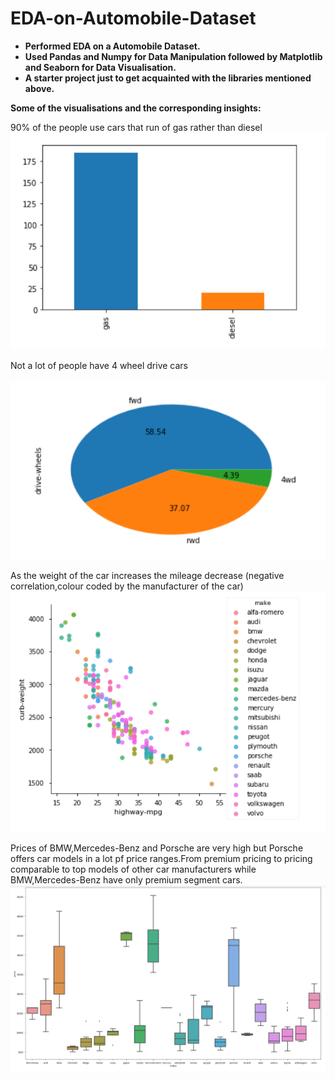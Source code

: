 # EDA-on-Automobile-Dataset
<b><ul><li>Performed EDA on a Automobile Dataset.</li><li>Used Pandas and Numpy for Data Manipulation followed by Matplotlib and Seaborn for Data Visualisation.</li><li>A starter project just to get acquainted with the libraries mentioned above.</li></ul>
  </b>

<b>Some of the visualisations and the corresponding insights:</b>

90% of the people use cars that run of gas rather than diesel
![](images/bar.PNG)

Not a lot of people have 4 wheel drive cars
<br></br>
![](images/pie.PNG)

As the weight of the car increases the mileage decrease (negative correlation,colour coded by the manufacturer of the car)
![](images/scatter.PNG)

Prices of BMW,Mercedes-Benz and Porsche are very high but Porsche offers car models in a lot pf price ranges.From premium pricing to pricing comparable to top models of other car manufacturers while BMW,Mercedes-Benz have only premium segment cars.
![](images/box.PNG)
